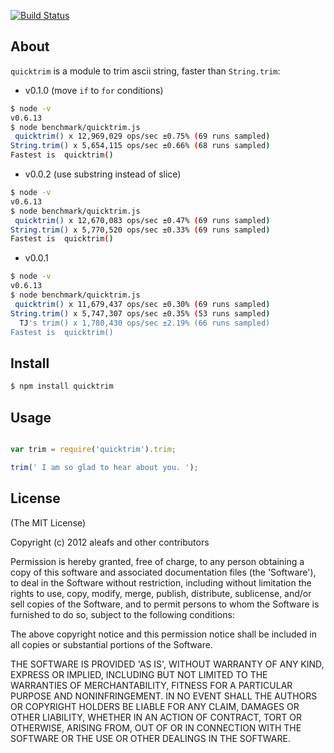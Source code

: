 [![Build Status](https://secure.travis-ci.org/aleafs/quicktrim.png?branch=master)](http://travis-ci.org/aleafs/quicktrim)

## About

`quicktrim` is a module to trim ascii string, faster than `String.trim`:

* v0.1.0 (move `if` to `for` conditions)

```bash
$ node -v
v0.6.13
$ node benchmark/quicktrim.js
 quicktrim() x 12,969,029 ops/sec ±0.75% (69 runs sampled)
String.trim() x 5,654,115 ops/sec ±0.66% (68 runs sampled)
Fastest is  quicktrim()
```

* v0.0.2 (use substring instead of slice)

```bash
$ node -v
v0.6.13
$ node benchmark/quicktrim.js
 quicktrim() x 12,670,083 ops/sec ±0.47% (69 runs sampled)
String.trim() x 5,770,520 ops/sec ±0.33% (69 runs sampled)
Fastest is  quicktrim()
```

* v0.0.1

```bash
$ node -v
v0.6.13
$ node benchmark/quicktrim.js
 quicktrim() x 11,679,437 ops/sec ±0.30% (69 runs sampled)
String.trim() x 5,747,307 ops/sec ±0.35% (53 runs sampled)
  TJ's trim() x 1,780,430 ops/sec ±2.19% (66 runs sampled)
Fastest is  quicktrim()

```

## Install

```bash
$ npm install quicktrim
```

## Usage

```javascript

var trim = require('quicktrim').trim;

trim(' I am so glad to hear about you. ');

```

## License

(The MIT License)

Copyright (c) 2012 aleafs and other contributors

Permission is hereby granted, free of charge, to any person obtaining
a copy of this software and associated documentation files (the
'Software'), to deal in the Software without restriction, including
without limitation the rights to use, copy, modify, merge, publish,
distribute, sublicense, and/or sell copies of the Software, and to
permit persons to whom the Software is furnished to do so, subject to
the following conditions:

The above copyright notice and this permission notice shall be
included in all copies or substantial portions of the Software.

THE SOFTWARE IS PROVIDED 'AS IS', WITHOUT WARRANTY OF ANY KIND,
EXPRESS OR IMPLIED, INCLUDING BUT NOT LIMITED TO THE WARRANTIES OF
MERCHANTABILITY, FITNESS FOR A PARTICULAR PURPOSE AND NONINFRINGEMENT.
IN NO EVENT SHALL THE AUTHORS OR COPYRIGHT HOLDERS BE LIABLE FOR ANY
CLAIM, DAMAGES OR OTHER LIABILITY, WHETHER IN AN ACTION OF CONTRACT,
TORT OR OTHERWISE, ARISING FROM, OUT OF OR IN CONNECTION WITH THE
SOFTWARE OR THE USE OR OTHER DEALINGS IN THE SOFTWARE.
